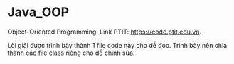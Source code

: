 # Java_OOP
Object-Oriented Programming.
Link PTIT: https://code.ptit.edu.vn.

Lời giải được trình bày thành 1 file code này cho dễ đọc. Trình bày nên chia thành các file class riêng cho dễ chỉnh sửa.
